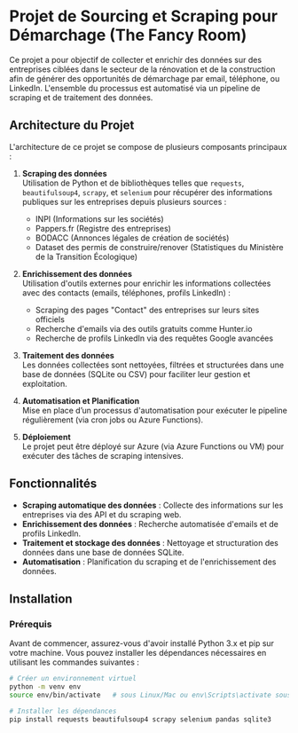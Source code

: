 # Projet de Sourcing et Scraping pour Démarchage (The Fancy Room)

Ce projet a pour objectif de collecter et enrichir des données sur des entreprises ciblées dans le secteur de la rénovation et de la construction afin de générer des opportunités de démarchage par email, téléphone, ou LinkedIn. L'ensemble du processus est automatisé via un pipeline de scraping et de traitement des données.

## Architecture du Projet

L'architecture de ce projet se compose de plusieurs composants principaux :

1. **Scraping des données**  
   Utilisation de Python et de bibliothèques telles que `requests`, `beautifulsoup4`, `scrapy`, et `selenium` pour récupérer des informations publiques sur les entreprises depuis plusieurs sources :
   - INPI (Informations sur les sociétés)
   - Pappers.fr (Registre des entreprises)
   - BODACC (Annonces légales de création de sociétés)
   - Dataset des permis de construire/renover (Statistiques du Ministère de la Transition Écologique)
   
2. **Enrichissement des données**  
   Utilisation d'outils externes pour enrichir les informations collectées avec des contacts (emails, téléphones, profils LinkedIn) :
   - Scraping des pages "Contact" des entreprises sur leurs sites officiels
   - Recherche d'emails via des outils gratuits comme Hunter.io
   - Recherche de profils LinkedIn via des requêtes Google avancées

3. **Traitement des données**  
   Les données collectées sont nettoyées, filtrées et structurées dans une base de données (SQLite ou CSV) pour faciliter leur gestion et exploitation.

4. **Automatisation et Planification**  
   Mise en place d’un processus d'automatisation pour exécuter le pipeline régulièrement (via cron jobs ou Azure Functions).

5. **Déploiement**  
   Le projet peut être déployé sur Azure (via Azure Functions ou VM) pour exécuter des tâches de scraping intensives.

## Fonctionnalités

- **Scraping automatique des données** : Collecte des informations sur les entreprises via des API et du scraping web.
- **Enrichissement des données** : Recherche automatisée d'emails et de profils LinkedIn.
- **Traitement et stockage des données** : Nettoyage et structuration des données dans une base de données SQLite.
- **Automatisation** : Planification du scraping et de l'enrichissement des données.

## Installation

### Prérequis

Avant de commencer, assurez-vous d'avoir installé Python 3.x et pip sur votre machine. Vous pouvez installer les dépendances nécessaires en utilisant les commandes suivantes :

```bash
# Créer un environnement virtuel
python -m venv env
source env/bin/activate   # sous Linux/Mac ou env\Scripts\activate sous Windows(source env/Scripts/activate)

# Installer les dépendances
pip install requests beautifulsoup4 scrapy selenium pandas sqlite3